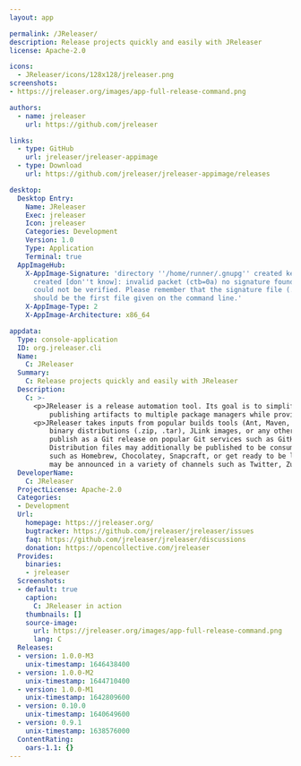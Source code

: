 ```yaml
---
layout: app

permalink: /JReleaser/
description: Release projects quickly and easily with JReleaser
license: Apache-2.0

icons:
  - JReleaser/icons/128x128/jreleaser.png
screenshots:
- https://jreleaser.org/images/app-full-release-command.png

authors:
  - name: jreleaser
    url: https://github.com/jreleaser

links:
  - type: GitHub
    url: jreleaser/jreleaser-appimage
  - type: Download
    url: https://github.com/jreleaser/jreleaser-appimage/releases

desktop:
  Desktop Entry:
    Name: JReleaser
    Exec: jreleaser
    Icon: jreleaser
    Categories: Development
    Version: 1.0
    Type: Application
    Terminal: true
  AppImageHub:
    X-AppImage-Signature: 'directory ''/home/runner/.gnupg'' created keybox ''/home/runner/.gnupg/pubring.kbx''
      created [don''t know]: invalid packet (ctb=0a) no signature found the signature
      could not be verified. Please remember that the signature file (.sig or .asc)
      should be the first file given on the command line.'
    X-AppImage-Type: 2
    X-AppImage-Architecture: x86_64

appdata:
  Type: console-application
  ID: org.jreleaser.cli
  Name:
    C: JReleaser
  Summary:
    C: Release projects quickly and easily with JReleaser
  Description:
    C: >-
      <p>JReleaser is a release automation tool. Its goal is to simplify creating releases and
          publishing artifacts to multiple package managers while providing customizable options.</p>
      <p>JReleaser takes inputs from popular builds tools (Ant, Maven, Gradle) such as JAR files,
          binary distributions (.zip, .tar), JLink images, or any other file that you’d like to
          publish as a Git release on popular Git services such as GitHub, GitLab, or Gitea.
          Distribution files may additionally be published to be consumed by popular package managers
          such as Homebrew, Chocolatey, Snapcraft, or get ready to be launched via JBang. Releases
          may be announced in a variety of channels such as Twitter, Zulip, SDKMAN!, and more.</p>
  DeveloperName:
    C: JReleaser
  ProjectLicense: Apache-2.0
  Categories:
  - Development
  Url:
    homepage: https://jreleaser.org/
    bugtracker: https://github.com/jreleaser/jreleaser/issues
    faq: https://github.com/jreleaser/jreleaser/discussions
    donation: https://opencollective.com/jreleaser
  Provides:
    binaries:
    - jreleaser
  Screenshots:
  - default: true
    caption:
      C: JReleaser in action
    thumbnails: []
    source-image:
      url: https://jreleaser.org/images/app-full-release-command.png
      lang: C
  Releases:
  - version: 1.0.0-M3
    unix-timestamp: 1646438400
  - version: 1.0.0-M2
    unix-timestamp: 1644710400
  - version: 1.0.0-M1
    unix-timestamp: 1642809600
  - version: 0.10.0
    unix-timestamp: 1640649600
  - version: 0.9.1
    unix-timestamp: 1638576000
  ContentRating:
    oars-1.1: {}
---
```

